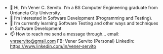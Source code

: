 - 👋 Hi, I’m Vener C. Servito. I'm a BS Computer Engineering graduate from Urdaneta City University.
- 👀 I’m interested in Software Development (Programming and Testing).
- 🌱 I’m currently learning Software Testing and other ways and techniques in Software Development
- 📫 How to reach me send a message through...
email: vnrservito@gmail.com
FB: Vener Servito (Personal)
LinkedIn: https://www.linkedin.com/in/vener-servito


<!---
notveitoo/notveitoo is a ✨ special ✨ repository because its `README.md` (this file) appears on your GitHub profile.
You can click the Preview link to take a look at your changes.
- 💞️ I’m looking to collaborate on ...
--->
